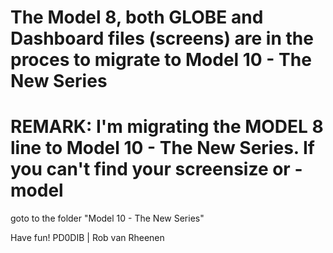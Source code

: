 # The Model 8, both GLOBE and Dashboard files (screens) are in the proces to migrate to Model 10 - The New Series

# REMARK: I'm migrating the MODEL 8 line to Model 10 - The New Series. If you can't find your screensize or -model
goto to the folder "Model 10 - The New Series"

Have fun! PD0DIB | Rob van Rheenen


